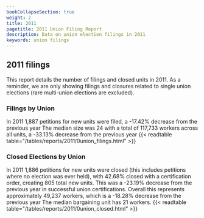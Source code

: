 ```yaml
---
bookCollapseSection: true
weight: 2
title: 2011
pagetitle: 2011 Union Filing Report
description: Data on union election filings in 2011
keywords: union filings
---
```


## 2011 filings

This report details the number of filings and closed units in 2011. As a reminder, we are only showing filings and closures related to single union elections (rare multi-union elections are excluded).

### Filings by Union
In 2011 1,887 petitions for new units were filed, a -17.42% decrease from the previous year The median size was 24 with a total of 117,733 workers across all units, a -33.13% decrease from the previous year
{{< readtable table="/tables/reports/2011/0union_filings.html" >}}

### Closed Elections by Union
In 2011 1,886 petitions for new units were closed (this includes petitions where no election was ever held), with 42.68% closed with a certification order, creating 805 total new units. This was a -23.19% decrease from the previous year in successful union certifications. Overall this represents approximately 49,237 workers, which is a -18.28% decrease from the previous year The median bargaining unit has 21 workers.
{{< readtable table="/tables/reports/2011/0union_closed.html" >}}

